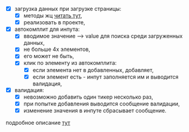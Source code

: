 - [x] загрузка данных при загрузке страницы: 
  - [x] методы жц [читать тут](https://ru.vuejs.org/v2/guide/instance.html#%D0%A5%D1%83%D0%BA%D0%B8-%D0%B6%D0%B8%D0%B7%D0%BD%D0%B5%D0%BD%D0%BD%D0%BE%D0%B3%D0%BE-%D1%86%D0%B8%D0%BA%D0%BB%D0%B0-%D1%8D%D0%BA%D0%B7%D0%B5%D0%BC%D0%BF%D0%BB%D1%8F%D1%80%D0%B0),
  - [x] реализовать в проекте,
- [x] автокомплит для инпута:
  - [x] вводимое значение --> value для поиска среди загруженных данных, 
  - [x] не больше 4х элементов, 
  - [x] его может не быть, 
  - [x] клик по элементу из автокомплита: 
    - [x] если элемента нет в добавленных, добавляет,
    - [x] если элемент есть - инпут заполняется им и выводится валидация,
- [x] валидация:
  - [x] невозможно добавить один тикер несколько раз, 
  - [x] при попытке добавления выводится сообщение валидации, 
  - [x] изменение значения в инпуте сбрасывает сообщение.

подробное описание [тут](https://www.youtube.com/watch?v=F7olyLbQeJo&list=PLvTBThJr861yMBhpKafII3HZLAYujuNWw&index=16)


